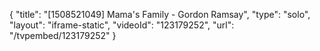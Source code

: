 {
    "title": "[1508521049] Mama's Family - Gordon Ramsay",
    "type": "solo",
    "layout": "iframe-static",
    "videoId": "123179252",
    "url": "\/tvpembed\/123179252"
}